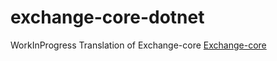 # exchange-core-dotnet

WorkInProgress
Translation of Exchange-core [Exchange-core](https://github.com/mzheravin/exchange-core)
